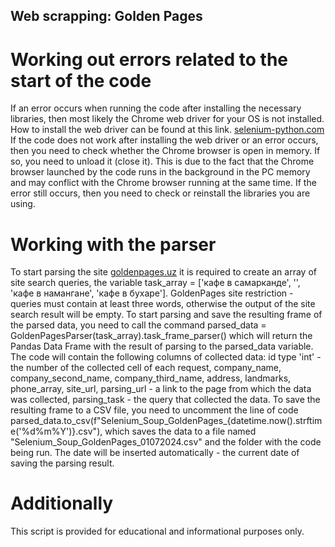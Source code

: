 ## Web scrapping: Golden Pages

# Working out errors related to the start of the code
If an error occurs when running the code after installing the necessary libraries, then most likely the Chrome web driver for your OS is not installed. How to install the web driver can be found at this link. [selenium-python.com](https://selenium-python.com/install-chromedriver-chrome?ysclid=ly2ufnhjip111135754)
If the code does not work after installing the web driver or an error occurs, then you need to check whether the Chrome browser is open in memory. If so, you need to unload it (close it). This is due to the fact that the Chrome browser launched by the code runs in the background in the PC memory and may conflict with the Chrome browser running at the same time.
If the error still occurs, then you need to check or reinstall the libraries you are using.

# Working with the parser
To start parsing the site [goldenpages.uz](https://www.goldenpages.uz/search/) it is required to create an array of site search queries, the variable task_array = ['кафе в самарканде', '', 'кафе в намангане', 'кафе в бухаре']. GoldenPages site restriction - queries must contain at least three words, otherwise the output of the site search result will be empty.
To start parsing and save the resulting frame of the parsed data, you need to call the command parsed_data = GoldenPagesParser(task_array).task_frame_parser() which will return the Pandas Data Frame with the result of parsing to the parsed_data variable. The code will contain the following columns of collected data: id type 'int' - the number of the collected cell of each request, company_name, company_second_name, company_third_name, address, landmarks, phone_array, site_url, parsing_url - a link to the page from which the data was collected, parsing_task - the query that collected the data.
To save the resulting frame to a CSV file, you need to uncomment the line of code parsed_data.to_csv(f"Selenium_Soup_GoldenPages_{datetime.now().strftime('%d%m%Y')}.csv"), which saves the data to a file named "Selenium_Soup_GoldenPages_01072024.csv" and the folder with the code being run. The date will be inserted automatically - the current date of saving the parsing result.

# Additionally
This script is provided for educational and informational purposes only.
